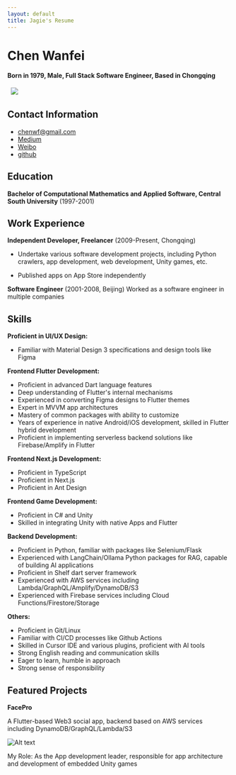 ```yaml
---
layout: default
title: Jagie's Resume
---
```


Chen Wanfei
======

#### Born in 1979, Male, Full Stack Software Engineer, Based in Chongqing

&nbsp;
![](https://files.kimi.wxbiztool.com/jXPei0VXijR5NYx87IlGLA9K8oPE6xNk/me2.jpg)
&nbsp;


Contact Information
---------
- [chenwf@gmail.com](mailto:chenwf@gmail.com)
- [Medium](https://medium.com/@chencwf)
- [Weibo](https://weibo.com/jagie)
- [github](https://github.com/Heilum)



Education
---------

**Bachelor of Computational Mathematics and Applied Software, Central South University** (1997-2001)



Work Experience
---------
**Independent Developer, Freelancer** (2009-Present, Chongqing)

- Undertake various software development projects, including Python crawlers, app development, web development, Unity games, etc.

- Published apps on App Store independently


**Software Engineer** (2001-2008, Beijing)
Worked as a software engineer in multiple companies


Skills
------
**Proficient in UI/UX Design:**
- Familiar with Material Design 3 specifications and design tools like Figma

**Frontend Flutter Development:**
- Proficient in advanced Dart language features
- Deep understanding of Flutter's internal mechanisms
- Experienced in converting Figma designs to Flutter themes
- Expert in MVVM app architectures
- Mastery of common packages with ability to customize
- Years of experience in native Android/iOS development, skilled in Flutter hybrid development
- Proficient in implementing serverless backend solutions like Firebase/Amplify in Flutter

**Frontend Next.js Development:**
- Proficient in TypeScript
- Proficient in Next.js
- Proficient in Ant Design

**Frontend Game Development:**
- Proficient in C# and Unity
- Skilled in integrating Unity with native Apps and Flutter


**Backend Development:**
- Proficient in Python, familiar with packages like Selenium/Flask
- Experienced with LangChain/Ollama Python packages for RAG, capable of building AI applications
- Proficient in Shelf dart server framework
- Experienced with AWS services including Lambda/GraphQL/Amplify/DynamoDB/S3
- Experienced with Firebase services including Cloud Functions/Firestore/Storage


**Others:**
- Proficient in Git/Linux
- Familiar with CI/CD processes like Github Actions
- Skilled in Cursor IDE and various plugins, proficient with AI tools
- Strong English reading and communication skills
- Eager to learn, humble in approach
- Strong sense of responsibility


Featured Projects
--------
**FacePro**

A Flutter-based Web3 social app, backend based on AWS services including DynamoDB/GraphQL/Lambda/S3

![Alt text](https://files.kimi.wxbiztool.com/XCLckz5yMr6MxNscSDdYGlCFtHjdhmyQ/facepro.jpg)

My Role: As the App development leader, responsible for app architecture and development of embedded Unity games

